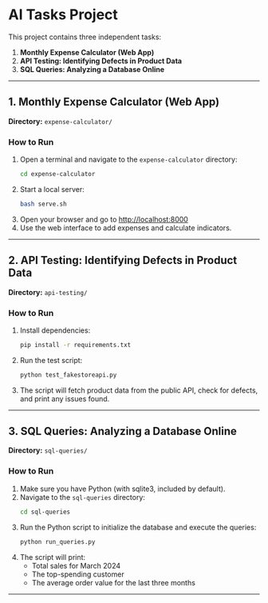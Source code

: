 # AI Tasks Project

This project contains three independent tasks:

1. **Monthly Expense Calculator (Web App)**
2. **API Testing: Identifying Defects in Product Data**
3. **SQL Queries: Analyzing a Database Online**

---

## 1. Monthly Expense Calculator (Web App)

**Directory:** `expense-calculator/`

### How to Run

1. Open a terminal and navigate to the `expense-calculator` directory:
    ```bash
    cd expense-calculator
    ```
2. Start a local server:
    ```bash
    bash serve.sh
    ```
3. Open your browser and go to [http://localhost:8000](http://localhost:8000)
4. Use the web interface to add expenses and calculate indicators.

---

## 2. API Testing: Identifying Defects in Product Data

**Directory:** `api-testing/`

### How to Run

1. Install dependencies:
    ```bash
    pip install -r requirements.txt
    ```
2. Run the test script:
    ```bash
    python test_fakestoreapi.py
    ```
3. The script will fetch product data from the public API, check for defects, and print any issues found.

---

## 3. SQL Queries: Analyzing a Database Online

**Directory:** `sql-queries/`

### How to Run

1. Make sure you have Python (with sqlite3, included by default).
2. Navigate to the `sql-queries` directory:
    ```bash
    cd sql-queries
    ```
3. Run the Python script to initialize the database and execute the queries:
    ```bash
    python run_queries.py
    ```
4. The script will print:
    - Total sales for March 2024
    - The top-spending customer
    - The average order value for the last three months

---
